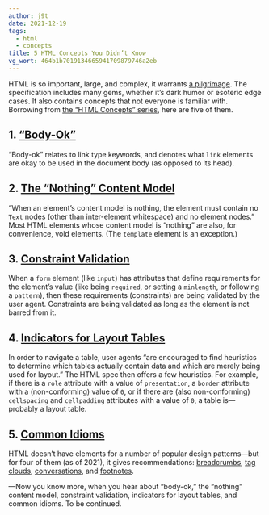 ```yaml
---
author: j9t
date: 2021-12-19
tags:
  - html
  - concepts
title: 5 HTML Concepts You Didn’t Know
vg_wort: 464b1b7019134665941709879746a2eb
---
```

HTML is so important, large, and complex, it warrants [a pilgrimage](https://meiert.com/en/blog/web-developer-pilgrimage/). The specification includes many gems, whether it’s dark humor or esoteric edge cases. It also contains concepts that not everyone is familiar with. Borrowing from [the “HTML Concepts” series](https://cse.google.com/cse?cx=007435340685329731950%3Auo6twvdbp_m&q=%22html+concepts%22), here are five of them.

## 1. [“Body-Ok”](https://meiert.com/en/blog/html-body-ok/)

“Body-ok” relates to link type keywords, and denotes what `link` elements are okay to be used in the document body (as opposed to its head).

## 2. [The “Nothing” Content Model](https://meiert.com/en/blog/html-nothing-content-model/)

“When an element’s content model is nothing, the element must contain no `Text` nodes (other than inter-element whitespace) and no element nodes.” Most HTML elements whose content model is “nothing” are also, for convenience, void elements. (The `template` element is an exception.)

## 3. [Constraint Validation](https://meiert.com/en/blog/html-constraint-validation/)

When a `form` element (like `input`) has attributes that define requirements for the element’s value (like being `required`, or setting a `minlength`, or following a `pattern`), then these requirements (constraints) are being validated by the user agent. Constraints are being validated as long as the element is not barred from it.

## 4. [Indicators for Layout Tables](https://meiert.com/en/blog/html-layout-table-indicators/)

In order to navigate a table, user agents “are encouraged to find heuristics to determine which tables actually contain data and which are merely being used for layout.” The HTML spec then offers a few heuristics. For example, if there is a `role` attribute with a value of `presentation`, a `border` attribute with a (non-conforming) value of `0`, or if there are (also non-conforming) `cellspacing` and `cellpadding` attributes with a value of `0`, a table is—probably a layout table.

## 5. [Common Idioms](https://meiert.com/en/blog/html-common-idioms/)

HTML doesn’t have elements for a number of popular design patterns—but for four of them (as of 2021), it gives recommendations: [breadcrumbs](https://html.spec.whatwg.org/multipage/semantics-other.html#rel-up), [tag clouds](https://html.spec.whatwg.org/multipage/semantics-other.html#tag-clouds), [conversations](https://html.spec.whatwg.org/multipage/semantics-other.html#conversations), and [footnotes](https://html.spec.whatwg.org/multipage/semantics-other.html#footnotes).

—Now you know more, when you hear about “body-ok,” the “nothing” content model, constraint validation, indicators for layout tables, and common idioms. To be continued.